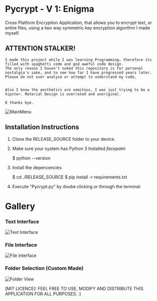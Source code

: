 # Pycrypt - V 1: Enigma
Cross Platform Encryption Application, that allows you to encrypt text, or entire files, using a two way symmetric key encryption algorithm I made myself.


## ATTENTION STALKER!
```
I made this project while I was learning Programming, therefore its filled with spaghetti code and god aweful code design.
The only reason I haven't nuked this repository is for personal nostalgia's sake, and to see how far I have progressed years later.
Please do not over analyse or attempt to understand my code, 


Also I know the aesthetics are vomitous, I was just trying to be a hipster. Material Design is overrated and unoriginal. 

K thanks bye.
```



![MainMenu](https://i.imgur.com/mw9HsS1.png)





## Installation Instructions

1) Clone the RELEASE_SOURCE folder to your device.
2) Make sure your system has Python 3 Installed *facepalm*

    $ python --version

3) Install the depencencies

    $ cd ./RELEASE_SOURCE
    $ pip install -r requirements.txt

4) Execute "Pycrypt.py" by doube clicking or through the terminal:


# Gallery

### Text Interface 
![Text Interface](https://i.imgur.com/7K8z9j0.png)


### File Interface 
![File Interface](https://i.imgur.com/i8nTgQM.png)


###  Folder Selection (Custom Made)  
![Folder View](https://i.imgur.com/grpPnWi.png)



[MIT LICENCE]: FEEL FREE TO USE, MODIFY AND DISTRIBUTE THIS APPLICATION FOR ALL PURPOSES. :)

